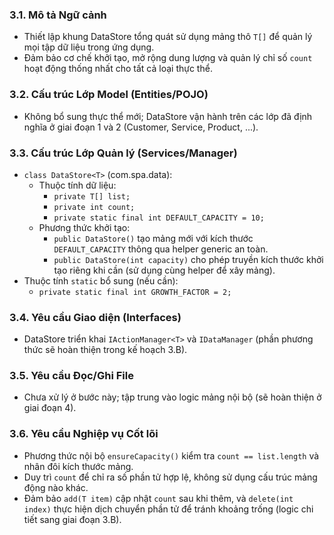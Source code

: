 ### 3.1. Mô tả Ngữ cảnh
- Thiết lập khung DataStore tổng quát sử dụng mảng thô `T[]` để quản lý mọi tập dữ liệu trong ứng dụng.
- Đảm bảo cơ chế khởi tạo, mở rộng dung lượng và quản lý chỉ số `count` hoạt động thống nhất cho tất cả loại thực thể.

### 3.2. Cấu trúc Lớp Model (Entities/POJO)
- Không bổ sung thực thể mới; DataStore vận hành trên các lớp đã định nghĩa ở giai đoạn 1 và 2 (Customer, Service, Product, ...).

### 3.3. Cấu trúc Lớp Quản lý (Services/Manager)
- `class DataStore<T>` (com.spa.data):
  - Thuộc tính dữ liệu:
    - `private T[] list;`
    - `private int count;`
    - `private static final int DEFAULT_CAPACITY = 10;`
  - Phương thức khởi tạo:
    - `public DataStore()` tạo mảng mới với kích thước `DEFAULT_CAPACITY` thông qua helper generic an toàn.
    - `public DataStore(int capacity)` cho phép truyền kích thước khởi tạo riêng khi cần (sử dụng cùng helper để xây mảng).
- Thuộc tính `static` bổ sung (nếu cần):
  - `private static final int GROWTH_FACTOR = 2;`

### 3.4. Yêu cầu Giao diện (Interfaces)
- DataStore triển khai `IActionManager<T>` và `IDataManager` (phần phương thức sẽ hoàn thiện trong kế hoạch 3.B).

### 3.5. Yêu cầu Đọc/Ghi File
- Chưa xử lý ở bước này; tập trung vào logic mảng nội bộ (sẽ hoàn thiện ở giai đoạn 4).

### 3.6. Yêu cầu Nghiệp vụ Cốt lõi
- Phương thức nội bộ `ensureCapacity()` kiểm tra `count == list.length` và nhân đôi kích thước mảng.
- Duy trì `count` để chỉ ra số phần tử hợp lệ, không sử dụng cấu trúc mảng động nào khác.
- Đảm bảo `add(T item)` cập nhật `count` sau khi thêm, và `delete(int index)` thực hiện dịch chuyển phần tử để tránh khoảng trống (logic chi tiết sang giai đoạn 3.B).
